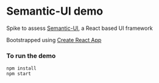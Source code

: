 # Semantic-UI demo
Spike to assess [Semantic-UI](https://react.semantic-ui.com/introduction), a React based UI framework

Bootstrapped using [Create React App](https://github.com/facebook/create-react-app)

### To run the demo
````
npm install
npm start
````
